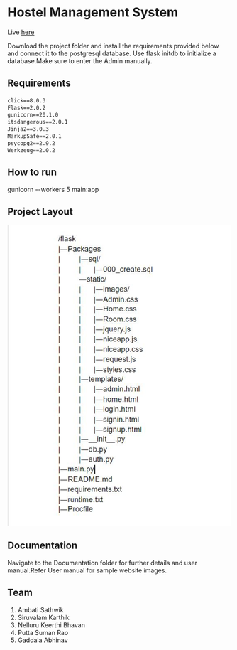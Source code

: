 # Hostel Management System 

Live [here](https://nitc-hms.herokuapp.com/)

Download the project folder and install the requirements provided below and connect it to the postgresql database.
Use flask initdb to initialize a database.Make sure to enter the Admin manually.


## Requirements
    click==8.0.3
    Flask==2.0.2
    gunicorn==20.1.0
    itsdangerous==2.0.1
    Jinja2==3.0.3
    MarkupSafe==2.0.1
    psycopg2==2.9.2
    Werkzeug==2.0.2

## How to run
   gunicorn --workers 5 main:app

## Project Layout
   ![Project Layout](https://github.com/AmbatiSathwik/flask/blob/main/Documentation/internal-readme.JPG)
## Documentation 
   Navigate to the Documentation folder for further details and user manual.Refer User manual for sample website images.

## Team
   1. Ambati Sathwik
   2. Siruvalam Karthik
   3. Nelluru Keerthi Bhavan
   4. Putta Suman Rao
   5. Gaddala Abhinav

